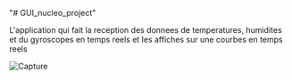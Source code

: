 "# GUI_nucleo_project" 

L'application qui fait la reception des donnees de temperatures, humidites et du gyroscopes en temps reels et les affiches sur une courbes en temps reels

![Capture](https://user-images.githubusercontent.com/57168005/212686576-35dd830e-ee0f-42d9-a70d-b44a2637f19b.PNG)
